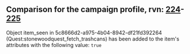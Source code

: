 ## Comparison for the campaign profile, rvn: [224](https://github.com/PRO100KatYT/FortniteProfileRevisions/tree/main/profiles/campaign/224%20campaign.json)-[225](https://github.com/PRO100KatYT/FortniteProfileRevisions/tree/main/profiles/campaign/225%20campaign.json)

Object item_seen in 5c8666d2-a975-4b04-8942-df21fd392264 (Quest:stonewoodquest_fetch_trashcans) has been added to the item's attributes with the following value: `true`
<br><br>
